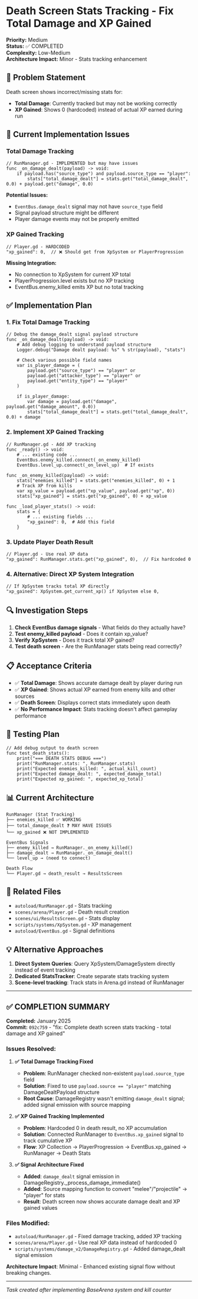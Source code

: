 # Death Screen Stats Tracking - Fix Total Damage and XP Gained

**Priority:** Medium  
**Status:** ✅ COMPLETED  
**Complexity:** Low-Medium  
**Architecture Impact:** Minor - Stats tracking enhancement  

## 🎯 Problem Statement

Death screen shows incorrect/missing stats for:
- **Total Damage**: Currently tracked but may not be working correctly
- **XP Gained**: Shows 0 (hardcoded) instead of actual XP earned during run

## 🔧 Current Implementation Issues

### Total Damage Tracking
```gdscript
// RunManager.gd - IMPLEMENTED but may have issues
func _on_damage_dealt(payload) -> void:
    if payload.has("source_type") and payload.source_type == "player":
        stats["total_damage_dealt"] = stats.get("total_damage_dealt", 0.0) + payload.get("damage", 0.0)
```

**Potential Issues:**
- `EventBus.damage_dealt` signal may not have `source_type` field
- Signal payload structure might be different
- Player damage events may not be properly emitted

### XP Gained Tracking  
```gdscript
// Player.gd - HARDCODED
"xp_gained": 0,  // ❌ Should get from XpSystem or PlayerProgression
```

**Missing Integration:**
- No connection to XpSystem for current XP total
- PlayerProgression.level exists but no XP tracking
- EventBus.enemy_killed emits XP but no total tracking

## ✅ Implementation Plan

### 1. Fix Total Damage Tracking
```gdscript
// Debug the damage_dealt signal payload structure
func _on_damage_dealt(payload) -> void:
    # Add debug logging to understand payload structure
    Logger.debug("Damage dealt payload: %s" % str(payload), "stats")
    
    # Check various possible field names
    var is_player_damage = (
        payload.get("source_type") == "player" or
        payload.get("attacker_type") == "player" or
        payload.get("entity_type") == "player"
    )
    
    if is_player_damage:
        var damage = payload.get("damage", payload.get("damage_amount", 0.0))
        stats["total_damage_dealt"] = stats.get("total_damage_dealt", 0.0) + damage
```

### 2. Implement XP Gained Tracking
```gdscript
// RunManager.gd - Add XP tracking
func _ready() -> void:
    # ... existing code ...
    EventBus.enemy_killed.connect(_on_enemy_killed)
    EventBus.level_up.connect(_on_level_up)  # If exists

func _on_enemy_killed(payload) -> void:
    stats["enemies_killed"] = stats.get("enemies_killed", 0) + 1
    # Track XP from kills
    var xp_value = payload.get("xp_value", payload.get("xp", 0))
    stats["xp_gained"] = stats.get("xp_gained", 0) + xp_value

func _load_player_stats() -> void:
    stats = {
        # ... existing fields ...
        "xp_gained": 0,  # Add this field
    }
```

### 3. Update Player Death Result
```gdscript
// Player.gd - Use real XP data
"xp_gained": RunManager.stats.get("xp_gained", 0),  // Fix hardcoded 0
```

### 4. Alternative: Direct XP System Integration
```gdscript
// If XpSystem tracks total XP directly
"xp_gained": XpSystem.get_current_xp() if XpSystem else 0,
```

## 🔍 Investigation Steps

1. **Check EventBus damage signals** - What fields do they actually have?
2. **Test enemy_killed payload** - Does it contain xp_value?
3. **Verify XpSystem** - Does it track total XP gained?
4. **Test death screen** - Are the RunManager stats being read correctly?

## 📋 Acceptance Criteria

- ✅ **Total Damage**: Shows accurate damage dealt by player during run
- ✅ **XP Gained**: Shows actual XP earned from enemy kills and other sources  
- ✅ **Death Screen**: Displays correct stats immediately upon death
- ✅ **No Performance Impact**: Stats tracking doesn't affect gameplay performance

## 🧪 Testing Plan

```gdscript
// Add debug output to death screen
func test_death_stats():
    print("=== DEATH STATS DEBUG ===")
    print("RunManager.stats: ", RunManager.stats)
    print("Expected enemies_killed: ", actual_kill_count)
    print("Expected damage_dealt: ", expected_damage_total)
    print("Expected xp_gained: ", expected_xp_total)
```

## 📊 Current Architecture

```
RunManager (Stat Tracking)
├── enemies_killed ✅ WORKING
├── total_damage_dealt ❓ MAY HAVE ISSUES  
└── xp_gained ❌ NOT IMPLEMENTED

EventBus Signals
├── enemy_killed → RunManager._on_enemy_killed()
├── damage_dealt → RunManager._on_damage_dealt()  
└── level_up → (need to connect)

Death Flow
└── Player.gd → death_result → ResultsScreen
```

## 🔗 Related Files
- `autoload/RunManager.gd` - Stats tracking
- `scenes/arena/Player.gd` - Death result creation  
- `scenes/ui/ResultsScreen.gd` - Stats display
- `scripts/systems/XpSystem.gd` - XP management
- `autoload/EventBus.gd` - Signal definitions

## 💡 Alternative Approaches

1. **Direct System Queries**: Query XpSystem/DamageSystem directly instead of event tracking
2. **Dedicated StatsTracker**: Create separate stats tracking system
3. **Scene-level tracking**: Track stats in Arena.gd instead of RunManager

---

## ✅ COMPLETION SUMMARY

**Completed:** January 2025  
**Commit:** `092c759` - "fix: Complete death screen stats tracking - total damage and XP gained"

### Issues Resolved:
1. **✅ Total Damage Tracking Fixed**
   - **Problem**: RunManager checked non-existent `payload.source_type` field
   - **Solution**: Fixed to use `payload.source == "player"` matching DamageDealtPayload structure  
   - **Root Cause**: DamageRegistry wasn't emitting `damage_dealt` signal; added signal emission with source mapping

2. **✅ XP Gained Tracking Implemented** 
   - **Problem**: Hardcoded 0 in death result, no XP accumulation
   - **Solution**: Connected RunManager to `EventBus.xp_gained` signal to track cumulative XP
   - **Flow**: XP Collection → PlayerProgression → EventBus.xp_gained → RunManager → Death Stats

3. **✅ Signal Architecture Fixed**
   - **Added**: `damage_dealt` signal emission in DamageRegistry._process_damage_immediate()
   - **Added**: Source mapping function to convert "melee"/"projectile" → "player" for stats
   - **Result**: Death screen now shows accurate damage dealt and XP gained values

### Files Modified:
- `autoload/RunManager.gd` - Fixed damage tracking, added XP tracking
- `scenes/arena/Player.gd` - Use real XP data instead of hardcoded 0
- `scripts/systems/damage_v2/DamageRegistry.gd` - Added damage_dealt signal emission

**Architecture Impact**: Minimal - Enhanced existing signal flow without breaking changes.

---
*Task created after implementing BaseArena system and kill counter*